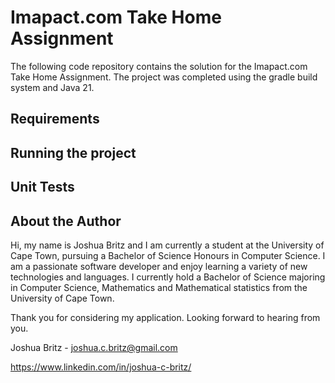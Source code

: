 # Imapact.com Take Home Assignment

The following code repository contains the solution for the Imapact.com Take Home Assignment. 
The project was completed using the gradle build system and Java 21.

## Requirements



## Running the project


 
## Unit Tests



## About the Author

Hi, my name is Joshua Britz and I am currently a student at the University of Cape Town, pursuing a 
Bachelor of Science Honours in Computer Science. I am a passionate software developer and enjoy 
learning a variety of new technologies and languages. I currently hold a Bachelor of Science majoring in Computer 
Science, Mathematics and Mathematical statistics from the University of Cape Town.

Thank you for considering my application. Looking forward to hearing from you.

Joshua Britz - joshua.c.britz@gmail.com

https://www.linkedin.com/in/joshua-c-britz/